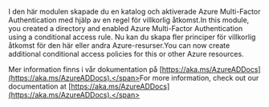<span data-ttu-id="5e907-101">I den här modulen skapade du en katalog och aktiverade Azure Multi-Factor Authentication med hjälp av en regel för villkorlig åtkomst.</span><span class="sxs-lookup"><span data-stu-id="5e907-101">In this module, you created a directory and enabled Azure Multi-Factor Authentication using a conditional access rule.</span></span> <span data-ttu-id="5e907-102">Nu kan du skapa fler principer för villkorlig åtkomst för den här eller andra Azure-resurser.</span><span class="sxs-lookup"><span data-stu-id="5e907-102">You can now create additional conditional access policies for this or other Azure resources.</span></span>

<span data-ttu-id="5e907-103">Mer information finns i vår dokumentation på [https://aka.ms/AzureADDocs](https://aka.ms/AzureADDocs).</span><span class="sxs-lookup"><span data-stu-id="5e907-103">For more information, check out our documentation at [https://aka.ms/AzureADDocs](https://aka.ms/AzureADDocs).</span></span>
